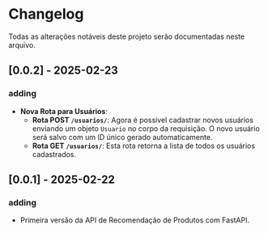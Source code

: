 # Changelog

Todas as alterações notáveis deste projeto serão documentadas neste arquivo.

## [0.0.2] - 2025-02-23

### adding
- **Nova Rota para Usuários**:
  - **Rota POST `/usuarios/`**: Agora é possível cadastrar novos usuários enviando um objeto `Usuario` no corpo da requisição. O novo usuário será salvo com um ID único gerado automaticamente.
  - **Rota GET `/usuarios/`**: Esta rota retorna a lista de todos os usuários cadastrados.


## [0.0.1] - 2025-02-22

### adding
- Primeira versão da API de Recomendação de Produtos com FastAPI.
